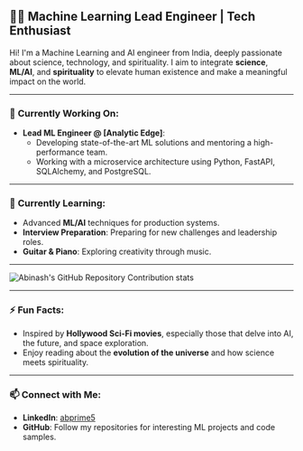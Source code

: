 <!--
**abprime/abprime** is a ✨ _special_ ✨ repository because its `README.md` (this file) appears on your GitHub profile.

Here are some ideas to get you started:

- 🔭 I’m currently working on ...
- 🌱 I’m currently learning ...
- 👯 I’m looking to collaborate on ...
- 🤔 I’m looking for help with ...
- 💬 Ask me about ...
- 📫 How to reach me: ...
- 😄 Pronouns: ...
- ⚡ Fun fact: ...
-->
## 👨‍💻 **Machine Learning Lead Engineer | Tech Enthusiast**

Hi! I'm a Machine Learning and AI engineer from India, deeply passionate about science, technology, and spirituality. I aim to integrate **science**, **ML/AI**, and **spirituality** to elevate human existence and make a meaningful impact on the world.

---

### 🔭 **Currently Working On:**

- **Lead ML Engineer @ [Analytic Edge]**:
  - Developing state-of-the-art ML solutions and mentoring a high-performance team.
  - Working with a microservice architecture using Python, FastAPI, SQLAlchemy, and PostgreSQL.

----

### 🌱 **Currently Learning:**

- Advanced **ML/AI** techniques for production systems.
- **Interview Preparation**: Preparing for new challenges and leadership roles.
- **Guitar & Piano**: Exploring creativity through music.

---

![Abinash's GitHub Repository Contribution stats](https://github-contributor-stats.vercel.app/api?username=abprime)

---

### ⚡ **Fun Facts:**

- Inspired by **Hollywood Sci-Fi movies**, especially those that delve into AI, the future, and space exploration.
- Enjoy reading about the **evolution of the universe** and how science meets spirituality.

---

### 📫 **Connect with Me:**

- **LinkedIn**: [abprime5](https://www.linkedin.com/in/abprime5/)
- **GitHub**: Follow my repositories for interesting ML projects and code samples.


